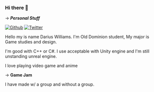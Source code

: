 ### Hi there 👋

-> ***Personal Stuff***

<p><a  href="https://github.com/Vex-Ender" target="_blank"><img alt="Github" src="https://img.shields.io/badge/GitHub-%2312100E.svg?&style=for-the-badge&logo=Github&logoColor=white" /></a> <a href="https://twitter.com/DvexHunter" target="_blank"><img alt="Twitter" src="https://img.shields.io/badge/twitter-%231DA1F2.svg?&style=for-the-badge&logo=twitter&logoColor=white" /></a>
</p>

Hello my is name Darius Williams. I'm Old Dominion student, My major is Game studies and design. 

I'm good with C++ or C#.
I use acceptable with Unity engine and I'm still unstanding unreal engine. 

I love playing video game and anime 

-> **Game Jam** 

I have made w/ a group and without a group.

